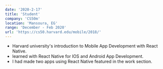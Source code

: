 ```yaml
---
date: '2020-2-17'
title: 'Student'
company: 'CS50m'
location: 'Mansoura, EG'
range: 'December - Feb 2020'
url: 'https://cs50.harvard.edu/mobile/2018/'
---
```


- Harvard university's introduction to Mobile App Development with React Native.
- learned with React Native for IOS and Android App Development.
- I had made two apps using React Native featured in the work section.
